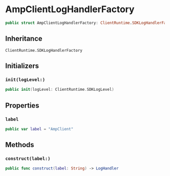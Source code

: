 # AmpClientLogHandlerFactory

``` swift
public struct AmpClientLogHandlerFactory: ClientRuntime.SDKLogHandlerFactory 
```

## Inheritance

`ClientRuntime.SDKLogHandlerFactory`

## Initializers

### `init(logLevel:)`

``` swift
public init(logLevel: ClientRuntime.SDKLogLevel) 
```

## Properties

### `label`

``` swift
public var label = "AmpClient"
```

## Methods

### `construct(label:)`

``` swift
public func construct(label: String) -> LogHandler 
```
